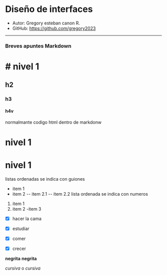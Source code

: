# Diseño de interfaces

- Autor: Gregory esteban canon R.
- GitHub: https://github.com/gregory2023

---
### Breves  apuntes Markdown

# # nivel 1
## h2
### h3
#### h4v

normalmante codigo html dentro de markdonw

<h1>nivel 1</h1>

# nivel 1

listas ordenadas se indica con guiones 

- item 1
- item 2
    -- item 2.1
    -- item 2.2
lista ordenada se indica con numeros
 1. item 1
 2. item 2
    -item 3

- [x] hacer la cama
- [x] estudiar
- [x] comer
- [x] crecer




**negrita** __negrita__

*cursiva* o _cursiva_


